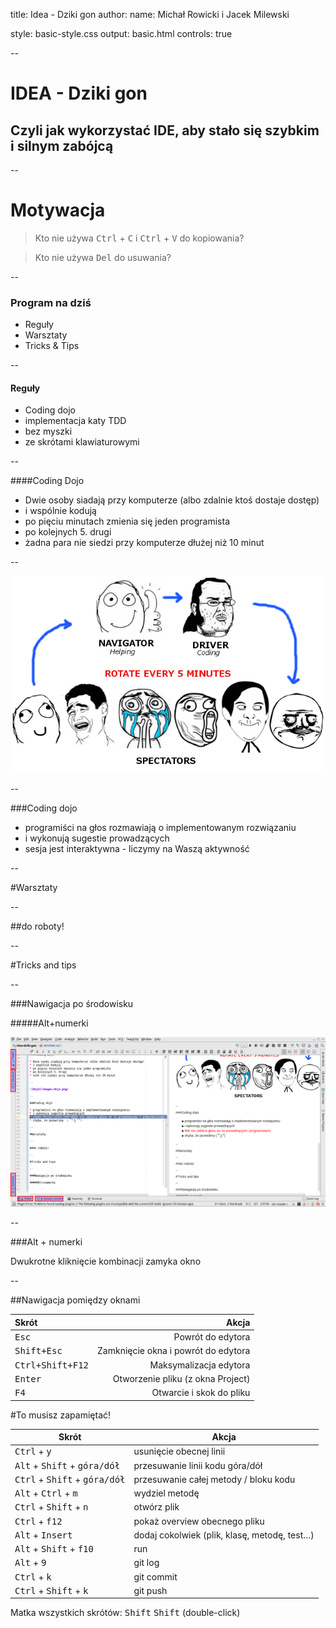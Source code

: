 title: Idea - Dziki gon
author:
  name: Michał Rowicki i Jacek Milewski
  
style: basic-style.css
output: basic.html
controls: true

--

# IDEA - Dziki gon
## Czyli jak wykorzystać IDE, aby stało się szybkim i silnym zabójcą 

--

# Motywacja

> Kto nie używa <kbd>Ctrl</kbd> + <kbd>C</kbd> i <kbd>Ctrl</kbd> + <kbd>V</kbd> do kopiowania?  

> Kto nie używa <kbd>Del</kbd> do usuwania?  

--

### Program na dziś

* Reguły
* Warsztaty
* Tricks & Tips

--

#### Reguły

* Coding dojo
* implementacja katy TDD
* bez myszki
* ze skrótami klawiaturowymi

--

####Coding Dojo

* Dwie osoby siadają przy komputerze (albo zdalnie ktoś dostaje dostęp)
* i wspólnie kodują
* po pięciu minutach zmienia się jeden programista
* po kolejnych 5. drugi
* żadna para nie siedzi przy komputerze dłużej niż 10 minut

--

![dojo](images/dojo.png)

--

###Coding dojo

* programiści na głos rozmawiają o implementowanym rozwiązaniu
* i wykonują sugestie prowadzących
* sesja jest interaktywna - liczymy na Waszą aktywność

--

#Warsztaty

--

##do roboty!

--

#Tricks and tips

--

###Nawigacja po środowisku

#####Alt+numerki

![navigation-shortcuts](images/navigation.png)

--

###Alt + numerki

Dwukrotne kliknięcie kombinacji zamyka okno

--

##Nawigacja pomiędzy oknami

|Skrót|Akcja|
|:--	|--:	|
|<kbd>Esc</kbd>|Powrót do edytora|
|<kbd>Shift+Esc</kbd>|Zamknięcie okna i powrót do edytora|
|<kbd>Ctrl+Shift+F12</kbd>|Maksymalizacja edytora|
|<kbd>Enter</kbd>|Otworzenie pliku (z okna Project)|
|<kbd>F4</kbd>|Otwarcie i skok do pliku|

#To musisz zapamiętać!

| Skrót | Akcja |
| --- | --- |
| <kbd>Ctrl</kbd> + <kbd>y</kbd> | usunięcie obecnej linii |
| <kbd>Alt</kbd> + <kbd>Shift</kbd> + <kbd>góra/dół</kbd> | przesuwanie linii kodu góra/dół |
| <kbd>Ctrl</kbd> + <kbd>Shift</kbd> + <kbd>góra/dół</kbd> | przesuwanie całej metody / bloku kodu |
| <kbd>Alt</kbd> + <kbd>Ctrl</kbd> + <kbd>m</kbd> | wydziel metodę |
| <kbd>Ctrl</kbd> + <kbd>Shift</kbd> + <kbd>n</kbd> | otwórz plik |
| <kbd>Ctrl</kbd> + <kbd>f12</kbd> | pokaż overview obecnego pliku |
| <kbd>Alt</kbd> + <kbd>Insert</kbd> | dodaj cokolwiek (plik, klasę, metodę, test…) |
| <kbd>Alt</kbd> + <kbd>Shift</kbd> + <kbd>f10</kbd> | run |
| <kbd>Alt</kbd> + <kbd>9</kbd> | git log |
| <kbd>Ctrl</kbd> + <kbd>k</kbd> | git commit |
| <kbd>Ctrl</kbd> + <kbd>Shift</kbd> + <kbd>k</kbd> | git push |

Matka wszystkich skrótów: <kbd>Shift</kbd> <kbd>Shift</kbd> (double-click)

